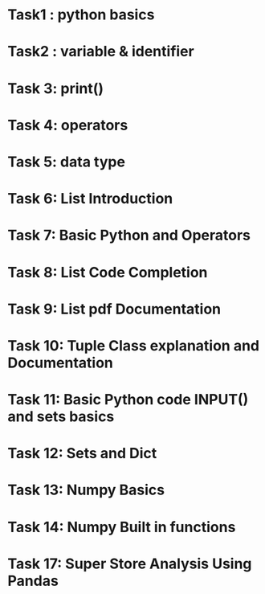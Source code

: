 # Task1 : python basics
# Task2 : variable & identifier
# Task 3: print()
# Task 4: operators
# Task 5: data type
# Task 6: List Introduction
# Task 7: Basic Python and Operators
# Task 8: List Code Completion
# Task 9: List pdf Documentation
# Task 10: Tuple Class explanation and Documentation
# Task 11: Basic Python code INPUT() and sets basics
# Task 12: Sets and Dict
# Task 13: Numpy Basics
# Task 14: Numpy Built in functions
# Task 17: Super Store Analysis Using Pandas


